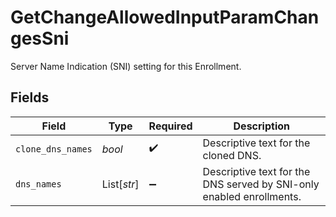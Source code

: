 # GetChangeAllowedInputParamChangesSni

Server Name Indication (SNI) setting for this Enrollment.


## Fields

| Field                                                                | Type                                                                 | Required                                                             | Description                                                          |
| -------------------------------------------------------------------- | -------------------------------------------------------------------- | -------------------------------------------------------------------- | -------------------------------------------------------------------- |
| `clone_dns_names`                                                    | *bool*                                                               | :heavy_check_mark:                                                   | Descriptive text for the cloned DNS.                                 |
| `dns_names`                                                          | List[*str*]                                                          | :heavy_minus_sign:                                                   | Descriptive text for the DNS served by SNI-only enabled enrollments. |
